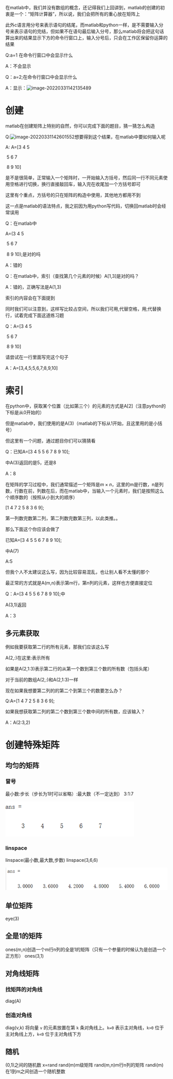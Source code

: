 在matlab中，我们并没有数组的概念，还记得我们上回讲到，matlab的创建的初衷是一个：“矩阵计算器”，所以说，我们会把所有的重心放在矩阵上

此外c语言用分号来表示语句的结尾，而matlab和python一样，是不需要输入分号来表示语句的完结，但如果不在语句最后输入分号，那么matlab将会把这句话算出来的结果显示下方的命令行窗口上，输入分号后，只会在工作区保留你运算的结果

Q:a=1 在命令行窗口中会显示什么

A：不会显示

Q：a=2;在命令行窗口中会显示什么

A：显示：![image-20220331142135489](C:\Users\PRAGM\Documents\GitHub\githubpages_withorbit\math\image-20220331142135489.png)

# 创建

matlab在创建矩阵上特别的自然，你可以完成下面的题目，猜一猜怎么构造

Q:![image-20220331142601552](C:\Users\PRAGM\Documents\GitHub\githubpages_withorbit\math\image-20220331142601552.png)想要得到这个结果，在matlab中要如何输入呢

A: A=[3 4 5

​        5 6 7

​        8 9 10]

是不是很简单，正常输入一个矩阵时，一开始输入方括号，然后同一行不同元素使用空格进行切换，换行直接敲回车，输入完在收尾加一个方括号即可

这里有个重点，方括号的只在矩阵的构造中使用，其他地方都用不到

这一点是matlab的语法特点，我之前因为用python写代码，切换回matlab时会经常误用

Q：在matlab中

A=(3 4 5

​        5 6 7

​        8 9 10);是对的吗

A：错的

Q：在matlab中，索引（查找第几个元素的时候）A[1,3]是对的吗？

A：错的，正确写法是A(1,3)

索引的内容会在下面提到

同时我们可以注意到，这样写比较占空间，所以我们可用,代替空格，用;代替换行，试着完成下面这道练习题

Q：A=[3 4 5

​        5 6 7

​        8 9 10]

请尝试在一行里面写完这个句子

A：A=[3,4,5;5,6,7;8,9,10]

# 索引

在python中，获取某个位置（比如第三个）的元素的方式是A[2]（注意python的下标是从0开始的）

但是matlab中，我们使用的是A(3)（matlab的下标从1开始，且这里用的是小括号）

但这里有一个问题，通过题目你们可以猜猜看

Q：已知A=[3 4 5
5 6 7
8 9 10];

中A(3)返回的是5，还是8

A：8

在矩阵的学习过程中，我们通常描述一个矩阵是$m \times n$，这里的m是行数，n是列数，行数在前，列数在后，而在matlab中，当输入一个元素时，我们是按照这么个顺序数的（按照从小到大的顺序）

[1 4 7
 2 5 8
 3 6 9];

第一列数完数第二列，第二列数完数第三列，以此类推。。

那么下面这个你应该会做了

已知A=[3 4 5
5 6 7
8 9 10];

中A(7)

A:5

但我个人不太建议这么写，因为比较容易混乱，也让别人看不太懂的那个

最正常的方式就是A(m,n)表示第m行，第n列的元素，这样也方便直接定位

Q：A=[3 4 5
5 6 7
8 9 10];中

A(3,1)返回

A：3

## 多元素获取

例如我要获取第二行的所有元素，那我们应该这么写

A(2,:)在这里:表示所有

如果是A(2,1:3)表示第二行的从第一个数到第三个数的所有数（包括头尾）

对于当前的数组A(2,:)和A(2,1:3)一样

现在如果我想要第二列的的第二个到第三个的数要怎么办？

Q:A=[1 4 7
    2 5 8
    3 6 9];

如果我想获取第二列的第二个数到第三个数中间的所有数，应该输入？

A：A(2:3,2)

# 创建特殊矩阵
## 均匀的矩阵

### 冒号

最小数:步长（步长为1时可以省略）:最大数（不一定达到）
3:1:7

![](Pastedimage20220218231018.png)

### linspace
linspace(最小数,最大数,步数)
linspace(3,6,6)

![](Pastedimage20220218231223.png)

 ## 单位矩阵

 eye(3)

 ## 全是1的矩阵

 ones(m,n)创造一个m行n列的全是1的矩阵（只有一个参量的时候认为是创造一个正方形）
 ones(3,1)

## 对角线矩阵
### 找矩阵的对角线
diag(A)
### 创造对角线
 diag(v,k) 将向量 `v` 的元素放置在第 `k` 条对角线上。`k=0` 表示主对角线，`k>0` 位于主对角线上方，`k<0` 位于主对角线下方
## 随机
(0,1)之间的随机数 x=rand
 rand(m)m级矩阵
rand(m,n)m行n列的矩阵
randi(m)在1到m之间创造一个随机整数

